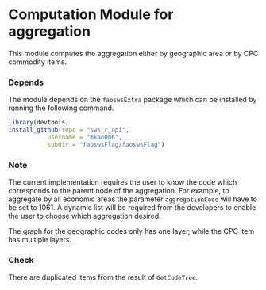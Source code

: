 # Computation Module for aggregation

This module computes the aggregation either by geographic area or by
CPC commodity items.

### Depends

The module depends on the `faoswsExtra` package which can be installed
by running the following command.

```r
library(devtools)
install_github(repo = "sws_r_api", 
	       username = "mkao006", 
	       subdir = "faoswsFlag/faoswsFlag")
```

### Note

The current implementation requires the user to know the code which
corresponds to the parent node of the aggregation. For example, to
aggregate by all economic areas the parameter `aggregationCode` will
have to be set to 1061. A dynamic list will be required from the
developers to enable the user to choose which aggregation desired.

The graph for the geographic codes only has one layer, while the CPC
item has multiple layers.

### Check

There are duplicated items from the result of `GetCodeTree`.